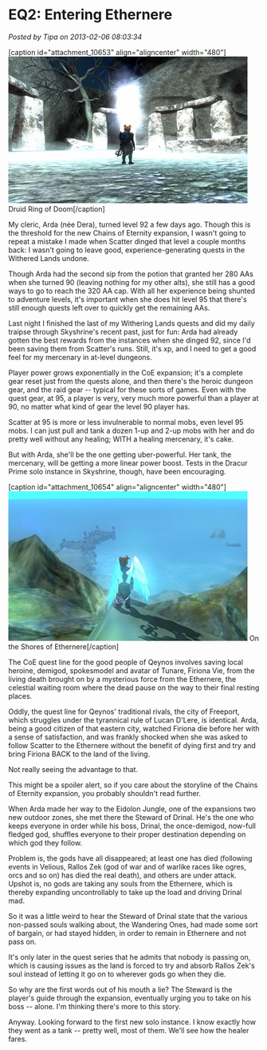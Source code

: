 # EQ2: Entering Ethernere

*Posted by Tipa on 2013-02-06 08:03:34*

[caption id="attachment\_10653" align="aligncenter" width="480"][![Druid Ring of Doom](../uploads/2013/02/EverQuest2-2013-02-05-22-34-49-03-480x294.jpg)](../uploads/2013/02/EverQuest2-2013-02-05-22-34-49-03.jpg) Druid Ring of Doom[/caption]

My cleric, Arda (née Dera), turned level 92 a few days ago. Though this is the threshold for the new Chains of Eternity expansion, I wasn't going to repeat a mistake I made when Scatter dinged that level a couple months back: I wasn't going to leave good, experience-generating quests in the Withered Lands undone.

Though Arda had the second sip from the potion that granted her 280 AAs when she turned 90 (leaving nothing for my other alts), she still has a good ways to go to reach the 320 AA cap. With all her experience being shunted to adventure levels, it's important when she does hit level 95 that there's still enough quests left over to quickly get the remaining AAs.

Last night I finished the last of my Withering Lands quests and did my daily traipse through Skyshrine's recent past, just for fun: Arda had already gotten the best rewards from the instances when she dinged 92, since I'd been saving them from Scatter's runs. Still, it's xp, and I need to get a good feel for my mercenary in at-level dungeons.

Player power grows exponentially in the CoE expansion; it's a complete gear reset just from the quests alone, and then there's the heroic dungeon gear, and the raid gear -- typical for these sorts of games. Even with the quest gear, at 95, a player is very, very much more powerful than a player at 90, no matter what kind of gear the level 90 player has.

Scatter at 95 is more or less invulnerable to normal mobs, even level 95 mobs. I can just pull and tank a dozen 1-up and 2-up mobs with her and do pretty well without any healing; WITH a healing mercenary, it's cake.

But with Arda, she'll be the one getting uber-powerful. Her tank, the mercenary, will be getting a more linear power boost. Tests in the Dracur Prime solo instance in Skyshrine, though, have been encouraging.

[caption id="attachment\_10654" align="aligncenter" width="480"][![On the Shores of Ethernere](../uploads/2013/02/EverQuest2-2013-02-05-22-53-42-54-480x300.jpg)](../uploads/2013/02/EverQuest2-2013-02-05-22-53-42-54.jpg) On the Shores of Ethernere[/caption]

The CoE quest line for the good people of Qeynos involves saving local heroine, demigod, spokesmodel and avatar of Tunare, Firiona Vie, from the living death brought on by a mysterious force from the Ethernere, the celestial waiting room where the dead pause on the way to their final resting places.

Oddly, the quest line for Qeynos' traditional rivals, the city of Freeport, which struggles under the tyrannical rule of Lucan D'Lere, is identical. Arda, being a good citizen of that eastern city, watched Firiona die before her with a sense of satisfaction, and was frankly shocked when she was asked to follow Scatter to the Ethernere without the benefit of dying first and try and bring Firiona BACK to the land of the living.

Not really seeing the advantage to that.

This might be a spoiler alert, so if you care about the storyline of the Chains of Eternity expansion, you probably shouldn't read further.

When Arda made her way to the Eidolon Jungle, one of the expansions two new outdoor zones, she met there the Steward of Drinal. He's the one who keeps everyone in order while his boss, Drinal, the once-demigod, now-full fledged god, shuffles everyone to their proper destination depending on which god they follow.

Problem is, the gods have all disappeared; at least one has died (following events in Velious, Rallos Zek (god of war and of warlike races like ogres, orcs and so on) has died the real death), and others are under attack. Upshot is, no gods are taking any souls from the Ethernere, which is thereby expanding uncontrollably to take up the load and driving Drinal mad.

So it was a little weird to hear the Steward of Drinal state that the various non-passed souls walking about, the Wandering Ones, had made some sort of bargain, or had stayed hidden, in order to remain in Ethernere and not pass on.

It's only later in the quest series that he admits that nobody is passing on, which is causing issues as the land is forced to try and absorb Rallos Zek's soul instead of letting it go on to wherever gods go when they die.

So why are the first words out of his mouth a lie? The Steward is the player's guide through the expansion, eventually urging you to take on his boss -- alone. I'm thinking there's more to this story.

Anyway. Looking forward to the first new solo instance. I know exactly how they went as a tank -- pretty well, most of them. We'll see how the healer fares.

